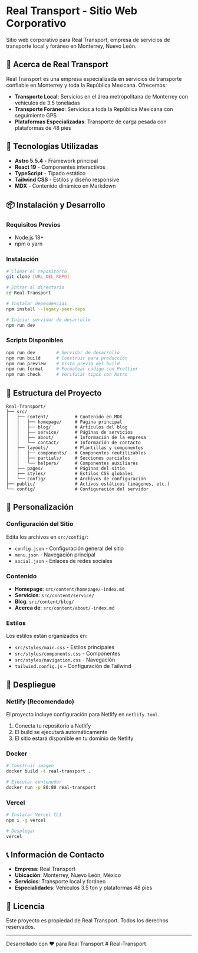 # Real Transport - Sitio Web Corporativo

Sitio web corporativo para Real Transport, empresa de servicios de transporte local y foráneo en Monterrey, Nuevo León.

## 🚛 Acerca de Real Transport

Real Transport es una empresa especializada en servicios de transporte confiable en Monterrey y toda la República Mexicana. Ofrecemos:

- **Transporte Local**: Servicios en el área metropolitana de Monterrey con vehículos de 3.5 toneladas
- **Transporte Foráneo**: Servicios a toda la República Mexicana con seguimiento GPS
- **Plataformas Especializadas**: Transporte de carga pesada con plataformas de 48 pies

## 🚀 Tecnologías Utilizadas

- **Astro 5.5.4** - Framework principal
- **React 19** - Componentes interactivos
- **TypeScript** - Tipado estático
- **Tailwind CSS** - Estilos y diseño responsive
- **MDX** - Contenido dinámico en Markdown

## 📦 Instalación y Desarrollo

### Requisitos Previos
- Node.js 18+ 
- npm o yarn

### Instalación

```bash
# Clonar el repositorio
git clone [URL_DEL_REPO]

# Entrar al directorio
cd Real-Transport

# Instalar dependencias
npm install --legacy-peer-deps

# Iniciar servidor de desarrollo
npm run dev
```

### Scripts Disponibles

```bash
npm run dev        # Servidor de desarrollo
npm run build      # Construir para producción
npm run preview    # Vista previa del build
npm run format     # Formatear código con Prettier
npm run check      # Verificar tipos con Astro
```

## 📁 Estructura del Proyecto

```
Real-Transport/
├── src/
│   ├── content/          # Contenido en MDX
│   │   ├── homepage/     # Página principal
│   │   ├── blog/         # Artículos del blog
│   │   ├── service/      # Páginas de servicios
│   │   ├── about/        # Información de la empresa
│   │   └── contact/      # Información de contacto
│   ├── layouts/          # Plantillas y componentes
│   │   ├── components/   # Componentes reutilizables
│   │   ├── partials/     # Secciones parciales
│   │   └── helpers/      # Componentes auxiliares
│   ├── pages/            # Páginas del sitio
│   ├── styles/           # Estilos CSS globales
│   └── config/           # Archivos de configuración
├── public/               # Activos estáticos (imágenes, etc.)
└── config/               # Configuración del servidor
```

## 🎨 Personalización

### Configuración del Sitio

Edita los archivos en `src/config/`:

- `config.json` - Configuración general del sitio
- `menu.json` - Navegación principal
- `social.json` - Enlaces de redes sociales

### Contenido

- **Homepage**: `src/content/homepage/-index.md`
- **Servicios**: `src/content/service/`
- **Blog**: `src/content/blog/`
- **Acerca de**: `src/content/about/-index.md`

### Estilos

Los estilos están organizados en:

- `src/styles/main.css` - Estilos principales
- `src/styles/components.css` - Componentes
- `src/styles/navigation.css` - Navegación
- `tailwind.config.js` - Configuración de Tailwind

## 🚀 Despliegue

### Netlify (Recomendado)

El proyecto incluye configuración para Netlify en `netlify.toml`.

1. Conecta tu repositorio a Netlify
2. El build se ejecutará automáticamente
3. El sitio estará disponible en tu dominio de Netlify

### Docker

```bash
# Construir imagen
docker build -t real-transport .

# Ejecutar contenedor
docker run -p 80:80 real-transport
```

### Vercel

```bash
# Instalar Vercel CLI
npm i -g vercel

# Desplegar
vercel
```

## 📞 Información de Contacto

- **Empresa**: Real Transport
- **Ubicación**: Monterrey, Nuevo León, México
- **Servicios**: Transporte local y foráneo
- **Especialidades**: Vehículos 3.5 ton y plataformas 48 pies

## 📄 Licencia

Este proyecto es propiedad de Real Transport. Todos los derechos reservados.

---

Desarrollado con ❤️ para Real Transport
#   R e a l - T r a n s p o r t  
 